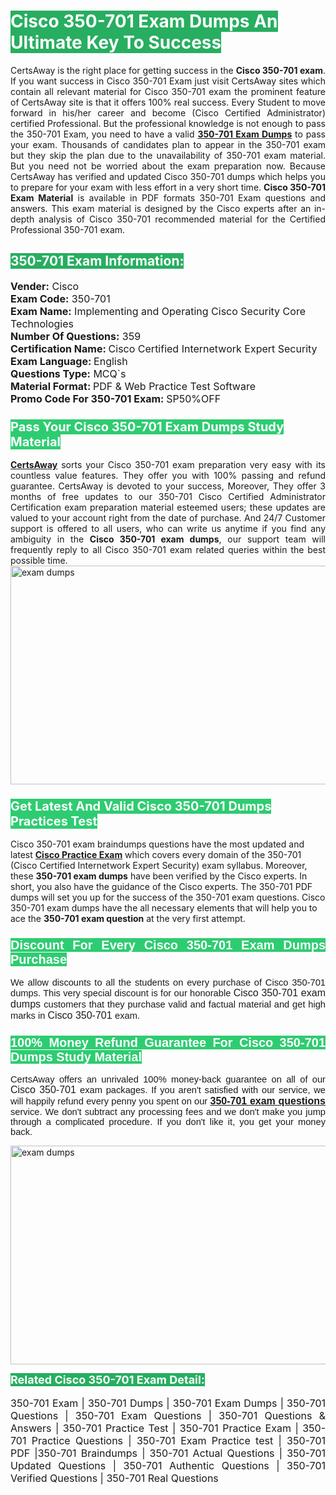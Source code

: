 <h1><span style="color:#ffffff"><strong><span style="background-color:#27ae60">Cisco 350-701 Exam Dumps An Ultimate Key To Success</span></strong></span></h1> <div style="text-align:justify">CertsAway is the right place for getting success in the <strong>Cisco 350-701 exam</strong>. If you want success in Cisco 350-701 Exam just visit CertsAway sites which contain all relevant material for Cisco 350-701 exam the prominent feature of CertsAway site is that it offers 100% real success. Every Student to move forward in his/her career and become (Cisco Certified Administrator) certified Professional. But the professional knowledge is not enough to pass the 350-701 Exam, you need to have a valid <a href="https://www.certsaway.com/cisco/350-701-exam-dumps"><strong>350-701 Exam Dumps</strong></a> to pass your exam. Thousands of candidates plan to appear in the 350-701 exam but they skip the plan due to the unavailability of 350-701 exam material. But you need not be worried about the exam preparation now. Because CertsAway has verified and updated Cisco 350-701 dumps which helps you to prepare for your exam with less effort in a very short time. <strong>Cisco 350-701 Exam Material</strong> is available in PDF formats 350-701 Exam questions and answers. This exam material is designed by the Cisco experts after an in-depth analysis of Cisco 350-701 recommended material for the Certified Professional 350-701 exam.</div> <h2 style="text-align:justify"><span style="color:#ffffff"><span style="background-color:#27ae60">350-701 Exam Information:</span></span></h2> <p><span style="font-size:16px"><strong>Vender:</strong> Cisco<br /> <strong>Exam Code:</strong> 350-701<br /> <strong>Exam Name:</strong> Implementing and Operating Cisco Security Core Technologies<br /> <strong>Number Of Questions:</strong> 359<br /> <strong>Certification Name: </strong>Cisco Certified Internetwork Expert Security<br /> <strong>Exam Language: </strong>English<br /> <strong>Questions Type:</strong> MCQ`s<br /> <strong>Material Format: </strong>PDF & Web Practice Test Software<br /> <strong>Promo Code For 350-701 Exam: </strong>SP50%OFF</span></p> <h3><span style="font-size:20px"><span style="color:#ffffff"><strong><span style="background-color:#2ecc71">Pass Your Cisco 350-701 Exam Dumps Study Material</span></strong></span></span></h3> <div style="text-align:justify"><a href=" https://www.certsaway.com/"><strong>CertsAway</strong></a> sorts your Cisco 350-701 exam preparation very easy with its countless value features. They offer you with 100% passing and refund guarantee. CertsAway is devoted to your success, Moreover, They offer 3 months of free updates to our 350-701 Cisco Certified Administrator Certification exam preparation material esteemed users; these updates are valued to your account right from the date of purchase. And 24/7 Customer support is offered to all users, who can write us anytime if you find any ambiguity in the <strong>Cisco 350-701 exam dumps</strong>, our support team will frequently reply to all Cisco 350-701 exam related queries within the best possible time.</div> <div style="text-align:justify"> </div> <div style="text-align:justify"><a href="https://www.certsaway.com/cisco/350-701-exam-dumps" rel="no-follow"><img alt="exam dumps" src="https://www.certcollections.com/uploads/content/certsaway.png" style="height:350px; width:750px" /></a></div> <h3><span style="font-size:20px"><span style="color:#ffffff"><strong><span style="background-color:#2ecc71">Get Latest And Valid Cisco 350-701 Dumps Practices Test</span></strong></span></span></h3> <p>Cisco 350-701 exam braindumps questions have the most updated and latest <a href="https://www.certsaway.com/cisco-questions"><strong>Cisco Practice Exam</strong></a> which covers every domain of the 350-701 (Cisco Certified Internetwork Expert Security) exam syllabus. Moreover, these <strong>350-701 exam dumps</strong> have been verified by the Cisco experts. In short, you also have the guidance of the Cisco experts. The 350-701 PDF dumps will set you up for the success of the 350-701 exam questions. Cisco 350-701 exam dumps have the all necessary elements that will help you to ace the <strong>350-701 exam question</strong> at the very first attempt.</p> <h3 style="text-align:justify"><span style="font-size:20px"><span style="color:#ffffff"><strong><span style="font-family:Calibri,sans-serif"><span style="background-color:#2ecc71">Discount For Every </span><span style="background-color:#2ecc71">Cisco 350-701 Exam</span><span style="background-color:#2ecc71"> Dumps Purchase</span></span></strong></span></span></h3> <div style="text-align:justify"> <p><span style="font-size:11pt"><span style="font-family:Calibri,sans-serif">We allow discounts to all the students on every purchase of Cisco 350-701 dumps. This very special discount is for our honorable <span style="font-size:12.0pt"><span style="background-color:white">Cisco 350-701 exam dumps </span></span>customers that they purchase valid and factual material and get high marks in <span style="font-size:12.0pt"><span style="background-color:white">Cisco 350-701 </span></span>exam. </span></span></p> <h3><span style="font-size:20px"><span style="color:#ffffff"><strong><span style="font-family:Calibri,sans-serif"><span style="background-color:#2ecc71">100% Money Refund Guarantee For </span><span style="background-color:#2ecc71">Cisco 350-701 Dumps Study Material</span></span></strong></span></span></h3> <p><span style="font-size:11pt"><span style="font-family:Calibri,sans-serif">CertsAway offers an unrivaled 100% money-back guarantee on all of our <span style="font-size:12.0pt"><span style="background-color:white">Cisco 350-701 </span></span>exam packages. If you aren't satisfied with our service, we will happily refund every penny you spent on our <span style="font-size:12.0pt"><span style="background-color:white"><a href="https://www.certsaway.com/cisco/350-701-exam-dumps"><strong>350-701 exam questions</strong></a> </span></span>service. We don't subtract any processing fees and we don't make you jump through a complicated procedure. If you don't like it, you get your money back.</span></span></p> <p><a href="https://www.certsaway.com/cisco/350-701-exam-dumps" rel="no-follow"><img alt="exam dumps" src="https://www.certcollections.com/uploads/content/certsaway_(2)2.png" style="height:350px; width:750px" /></a></p> <p><span style="color:#ffffff"><strong><span style="font-size:18px"><span style="background-color:#27ae60">Related Cisco 350-701 Exam Detail:</span></span></strong></span><br /> <br /> <span style="font-size:16px">350-701 Exam | 350-701 Dumps | 350-701 Exam Dumps | 350-701 Questions | 350-701 Exam Questions | 350-701 Questions & Answers | 350-701 Practice Test | 350-701 Practice Exam | 350-701 Practice Questions | 350-701 Exam Practice test | 350-701 PDF |350-701 Braindumps | 350-701 Actual Questions | 350-701 Updated Questions | 350-701 Authentic Questions | 350-701 Verified Questions | 350-701 Real Questions</span></p> </div>
